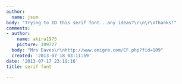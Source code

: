 ```yaml
---
author:
  name: jsum
body: "Trying to ID this serif font...any ideas?\r\n\r\nThanks!"
comments:
- author:
    name: akira1975
    picture: 109727
  body: "Mrs Eaves\r\nhttp://www.emigre.com/EF.php?fid=109"
  created: '2013-07-18 03:11:59'
date: '2013-07-17 23:19:16'
title: serif font

---
```

